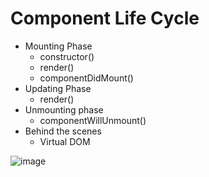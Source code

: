 # Component Life Cycle

- Mounting Phase
  - constructor()
  - render()
  - componentDidMount()
- Updating Phase
  - render()
- Unmounting phase
  - componentWillUnmount()
- Behind the scenes
  - Virtual DOM
  
  
  
![image](https://user-images.githubusercontent.com/104497104/210233988-1489d048-a26a-42dd-8588-1868782cb0f0.png)
